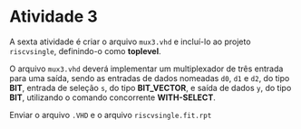 # Atividade 3

A sexta atividade é criar o arquivo `mux3.vhd` e incluí-lo ao projeto `riscvsingle`, definindo-o como **toplevel**. 

O arquivo `mux3.vhd` deverá implementar um multiplexador de três entrada para uma saída, sendo as entradas de dados nomeadas `d0`, `d1` e `d2`, do tipo **BIT**, entrada de seleção `s`, do tipo **BIT_VECTOR**, e saída de dados `y`, do tipo **BIT**, utilizando o comando concorrente **WITH-SELECT**.

Enviar o arquivo `.VHD` e o arquivo `riscvsingle.fit.rpt`